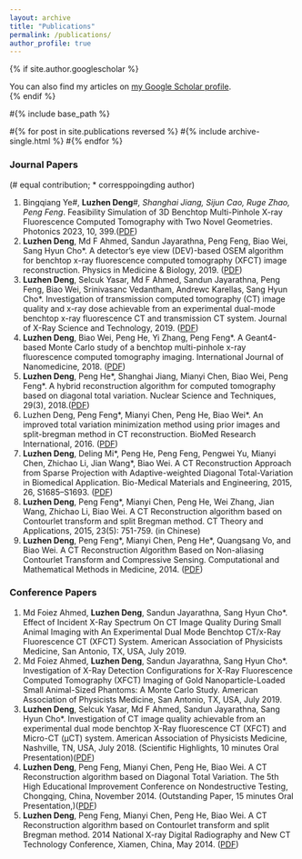 ```yaml
---
layout: archive
title: "Publications"
permalink: /publications/
author_profile: true
---
```


{% if site.author.googlescholar %}
  <div class="wordwrap">You can also find my articles on <a href="{{site.author.googlescholar}}">my Google Scholar profile</a>.</div>
{% endif %}

#{% include base_path %}

#{% for post in site.publications reversed %}
  #{% include archive-single.html %}
#{% endfor %}

### Journal Papers
(# equal contribution; * corresppoingding author)

1. Bingqiang Ye#, **Luzhen Deng**#*, Shanghai Jiang, Sijun Cao, Ruge Zhao, Peng Feng*. Feasibility Simulation of 3D Benchtop Multi-Pinhole X-ray Fluorescence Computed Tomography with Two Novel Geometries. Photonics 2023, 10, 399.(<a href="http://academicpages.github.io/files/paper3.pdf">PDF</a>)
3. **Luzhen Deng**, Md F Ahmed, Sandun Jayarathna, Peng Feng, Biao Wei, Sang Hyun Cho*. A detector’s eye view (DEV)-based OSEM algorithm for benchtop x-ray fluorescence computed tomography (XFCT) image reconstruction. Physics in Medicine & Biology, 2019. (<a href="http://academicpages.github.io/files/paper3.pdf">PDF</a>)
4. **Luzhen Deng**, Selcuk Yasar, Md F Ahmed, Sandun Jayarathna, Peng Feng, Biao Wei, Srinivasanc Vedantham, Andrewc Karellas, Sang Hyun Cho*. Investigation of transmission computed tomography (CT) image quality and x-ray dose achievable from an experimental dual-mode benchtop x-ray fluorescence CT and transmission CT system. Journal of X-Ray Science and Technology, 2019. (<a href="http://academicpages.github.io/files/paper3.pdf">PDF</a>)
5. **Luzhen Deng**, Biao Wei, Peng He, Yi Zhang, Peng Feng*. A Geant4-based Monte Carlo study of a benchtop multi-pinhole x-ray fluorescence computed tomography imaging. International Journal of Nanomedicine, 2018. (<a href="http://academicpages.github.io/files/paper3.pdf">PDF</a>)
6. **Luzhen Deng**, Peng He*, Shanghai Jiang, Mianyi Chen,  Biao Wei, Peng Feng*. A hybrid reconstruction algorithm for computed tomography based on diagonal total variation.  Nuclear Science and Techniques, 29(3), 2018.(<a href="http://academicpages.github.io/files/paper3.pdf">PDF</a>)
7. Luzhen Deng, Peng Feng*, Mianyi Chen, Peng He, Biao Wei*. An improved total variation minimization method using prior images and split-bregman method in CT reconstruction. BioMed Research International, 2016. (<a href="http://academicpages.github.io/files/paper3.pdf">PDF</a>)
8. **Luzhen Deng**,  Deling Mi*, Peng He, Peng Feng, Pengwei Yu, Mianyi Chen, Zhichao Li, Jian Wang*, Biao Wei. A CT Reconstruction Approach from Sparse Projection with Adaptive-weighted Diagonal Total-Variation in Biomedical Application. Bio-Medical Materials and Engineering, 2015, 26, S1685–S1693. (<a href="http://academicpages.github.io/files/paper3.pdf">PDF</a>)
9. **Luzhen Deng**, Peng Feng*, Mianyi Chen, Peng He, Wei Zhang, Jian Wang, Zhichao Li, Biao Wei. A CT Reconstruction algorithm based on Contourlet transform and split Bregman method. CT Theory and Applications, 2015, 23(5): 751-759. (in Chinese)
10. **Luzhen Deng**, Peng Feng*, Mianyi Chen, Peng He*, Quangsang Vo, and Biao Wei. A CT Reconstruction Algorithm Based on Non-aliasing Contourlet Transform and Compressive Sensing. Computational and Mathematical Methods in Medicine, 2014. (<a href="http://academicpages.github.io/files/paper3.pdf">PDF</a>)

### Conference Papers
1. Md Foiez Ahmed, **Luzhen Deng**, Sandun Jayarathna, Sang Hyun Cho*. Effect of Incident X-Ray Spectrum On CT Image Quality During Small Animal Imaging with An Experimental Dual Mode Benchtop CT/x-Ray Fluorescence CT (XFCT) System. American Association of Physicists Medicine, San Antonio, TX, USA, July 2019.
2. Md Foiez Ahmed, **Luzhen Deng**, Sandun Jayarathna, Sang Hyun Cho*. Investigation of X-Ray Detection Configurations for X-Ray Fluorescence Computed Tomography (XFCT) Imaging of Gold Nanoparticle-Loaded Small Animal-Sized Phantoms: A Monte Carlo Study. American Association of Physicists Medicine, San Antonio, TX, USA, July 2019.
3. **Luzhen Deng**, Selcuk Yasar, Md F Ahmed, Sandun Jayarathna, Sang Hyun Cho*. Investigation of CT image quality achievable from an experimental dual mode benchtop X-Ray fluorescence CT (XFCT) and Micro-CT (µCT) system. American Association of Physicists Medicine, Nashville, TN, USA, July 2018.  (Scientific Highlights, 10 minutes Oral Presentation)(<a href="http://academicpages.github.io/files/paper3.pdf">PDF</a>)
4. **Luzhen Deng**, Peng Feng, Mianyi Chen, Peng He, Biao Wei. A CT Reconstruction algorithm based on Diagonal Total Variation. The 5th High Educational Improvement Conference on Nondestructive Testing, Chongqing, China, November 2014. (Outstanding Paper, 15 minutes Oral Presentation,)(<a href="http://academicpages.github.io/files/paper3.pdf">PDF</a>)
5. **Luzhen Deng**, Peng Feng, Mianyi Chen, Peng He, Biao Wei. A CT Reconstruction algorithm based on Contourlet transform and split Bregman method. 2014 National X-ray Digital Radiography and New CT Technology Conference, Xiamen, China, May 2014. (<a href="http://academicpages.github.io/files/paper3.pdf">PDF</a>)
